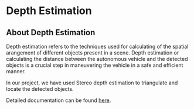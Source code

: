 # Depth Estimation

## About Depth Estimation
Depth estimation refers to the techniques used for calculating of the spatial arangement of different objects present in a scene. Depth estimation or calculating the distance between the autonomous vehicle and the detected objects is a crucial step in maneuvering the vehicle in a safe and efficient manner. 

In our project, we have used Stereo depth estimation to triangulate and locate the detected objects.

Detailed documentation can be found <a href="./../../doc/Depth Estimation Subsystem.md">here</a>.
